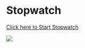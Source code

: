 # Stopwatch

<a href="https://sanketvyadav.github.io/stopwatch/">Click here to Start Stopwatch </a>

<img src="https://imgur.com/pTqs5Gt">
